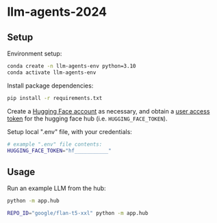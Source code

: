 # llm-agents-2024

## Setup

Environment setup:

```sh
conda create -n llm-agents-env python=3.10
conda activate llm-agents-env
```

Install package dependencies:

```sh
pip install -r requirements.txt
```


Create a [Hugging Face account](https://huggingface.co) as necessary, and obtain a [user access token](https://huggingface.co/docs/hub/security-tokens) for the hugging face hub (i.e. `HUGGING_FACE_TOKEN`).


Setup local ".env" file, with your credentials:

```sh
# example ".env" file contents:
HUGGING_FACE_TOKEN="hf___________"
```

## Usage

Run an example LLM from the hub:

```sh
python -m app.hub

REPO_ID="google/flan-t5-xxl" python -m app.hub
```
